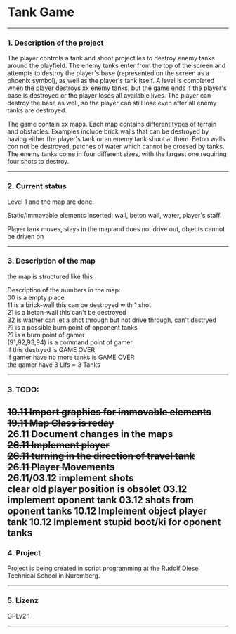 # Tank Game 
---
### 1. Description of the project
The player controls a tank and shoot projectiles to destroy enemy tanks around the playfield. The enemy tanks enter from the top of the screen and attempts to destroy the player's base (represented on the screen as a phoenix symbol), as well as the player's tank itself. A level is completed when the player destroys xx enemy tanks, but the game ends if the player's base is destroyed or the player loses all available lives. The player can destroy the base as well, so the player can still lose even after all enemy tanks are destroyed.

The game contain xx maps. Each map contains different types of terrain and obstacles. Examples include brick walls that can be destroyed by having either the player's tank or an enemy tank shoot at them. Beton walls con not be destroyed, patches of water which cannot be crossed by tanks. The enemy tanks come in four different sizes, with the largest one requiring four shots to destroy.

---
### 2. Current status

Level 1 and the map are done.

Static/Immovable elements inserted: wall, beton wall, water, player's staff.

Player tank moves, stays in the map and does not drive out, objects cannot be driven on
        
---
### 3. Description of the map 
the map is structured like this

Description of the numbers in the map:  <br>
        00              is a empty place  <br>
        11              is a brick-wall this can be destroyed with 1 shot  <br>
        21              is a beton-wall this can't be destroyed  <br>
        32              is wather can let a shot through but not drive through, can't destryed  <br>
        ??              is a possible burn point of opponent tanks  <br>
        ??              is a burn point of gamer  <br>
        (91,92,93,94)   is a command point of gamer  <br>
                        if this destryed is GAME OVER <br>
                        if gamer have no more tanks is GAME OVER  <br>
                        the gamer have 3 Lifs = 3 Tanks  <br>
***


### 3. TODO: 

~~19.11 Import graphics for immovable elements~~
~~19.11 Map Class is reday <br>~~
26.11 Document changes in the maps  <br>
~~26.11 Implement player  <br>~~
~~26.11 turning in the direction of travel tank <br>~~
~~26.11 Player Movements  <br>~~
26.11/03.12 implement shots  <br>
clear old player position is obsolet 
03.12 implement oponent tank 
03.12 shots from oponent tanks
10.12 Implement object player tank
10.12 Implement stupid boot/ki for oponent tanks 
---

### 4. Project 
Project is being created in script programming at the Rudolf Diesel Technical School in Nuremberg.

---
### 5. Lizenz 

GPLv2.1

---

